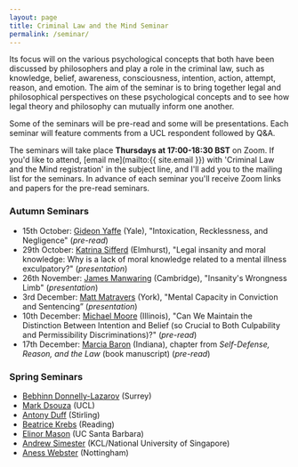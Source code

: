 ```yaml
---
layout: page
title: Criminal Law and the Mind Seminar
permalink: /seminar/
---
```


Its focus will on the various psychological concepts that both have been discussed by philosophers and play a role in the criminal law, such as knowledge, belief, awareness, consciousness, intention, action, attempt, reason, and emotion. The aim of the seminar is to bring together legal and philosophical perspectives on these psychological concepts and to see how legal theory and philosophy can mutually inform one another.

Some of the seminars will be pre-read and some will be presentations. Each seminar will feature comments from a UCL respondent followed by Q&A.

The seminars will take place **Thursdays at 17:00-18:30 BST** on Zoom. If you'd like to attend, [email me](mailto:{{ site.email }}) with 'Criminal Law and the Mind registration' in the subject line, and I'll add you to the mailing list for the seminars. In advance of each seminar you'll receive Zoom links and papers for the pre-read seminars.

### Autumn Seminars

* 15th October: [Gideon Yaffe](https://law.yale.edu/gideon-yaffe) (Yale), "Intoxication, Recklessness, and Negligence" (*pre-read*)
* 29th October: [Katrina Sifferd](https://www.elmhurst.edu/academics/departments/philosophy/faculty/katrina-sifferd/) (Elmhurst), "Legal insanity and moral knowledge: Why is a lack of moral knowledge related to a mental illness exculpatory?" (*presentation*)
* 26th November: [James Manwaring](https://www.law.cam.ac.uk/people/academic/j-manwaring/78491) (Cambridge), "Insanity's Wrongness Limb" (*presentation*)
* 3rd December: [Matt Matravers](https://www.york.ac.uk/law/people/matravers/) (York), "Mental Capacity in Conviction and Sentencing” (*presentation*)
* 10th December: [Michael Moore](https://law.illinois.edu/faculty-research/faculty-profiles/michael-s-moore/) (Illinois), "Can We Maintain the Distinction Between Intention and Belief (so Crucial to Both Culpability and Permissibility Discriminations)?" (*pre-read*)
* 17th December: [Marcia Baron](https://philosophy.indiana.edu/people/baron.shtml) (Indiana), chapter from *Self-Defense, Reason, and the Law* (book manuscript) (*pre-read*)

### Spring Seminars

* [Bebhinn Donnelly-Lazarov](https://www.surrey.ac.uk/people/bebhinn-donnelly-lazarov) (Surrey)
* [Mark Dsouza](https://www.ucl.ac.uk/laws/people/dr-mark-dsouza) (UCL)
* [Antony Duff](https://www.stir.ac.uk/people/256371) (Stirling)
* [Beatrice Krebs](http://www.reading.ac.uk/law/Staff/b-krebs.aspx) (Reading)
* [Elinor Mason](https://sites.google.com/site/elinormasonphilosophy/home) (UC Santa Barbara)
* [Andrew Simester](https://www.kcl.ac.uk/people/andrew-simester) (KCL/National University of Singapore)
* [Aness Webster](https://www.anesswebster.com) (Nottingham)
